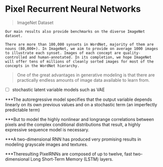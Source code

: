 # Pixel Recurrent Neural Networks

> ImageNet Dataset

    Our main results also provide benchmarks on the diverse ImageNet dataset.

    There are more than 100,000 synsets in WordNet, majority of them are nouns (80,000+). In ImageNet, we aim to provide on average 1000 images to illustrate each synset. Images of each concept are quality-controlled and human-annotated. In its completion, we hope ImageNet will offer tens of millions of cleanly sorted images for most of the concepts in the WordNet hierarchy.

> One of the great advantages in generative modeling is that there are practically endless amounts of image data available to learn from.

- [ ] stochastic latent variable models such as VAE

\*\*\*The autoregressive model specifies that the output variable depends linearly on its own previous values and on a stochastic term (an imperfectly predictable term)

\*\*\*But to model the highly nonlinear and longrange correlations between pixels and the complex conditional distributions that result, a highly expressive sequence model is necessary.

\*\*\*A two-dimensional RNN has produced very promising results in modeling grayscale images and textures.

\*\*\*Theresulting PixelRNNs are composed of up to twelve, fast two-dimensional Long Short-Term Memory (LSTM) layers.
